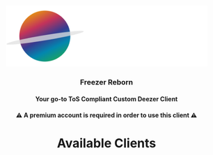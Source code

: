 <html>
<body>
<div align="center">
<img src="https://github.com/SaturnMusic/.github/blob/main/banner.png?raw=true" href="https://github.com/SaturnMusic/" alt="Logo" width="463" height="139.47">
<br>
<h3>Freezer Reborn</h3>
<h4>Your go-to <b>ToS Compliant</b> Custom Deezer Client</h4>
<h4>⚠️ A premium account is required in order to use this client ⚠️</h4>
<h1> Available Clients </h1>
  
</div>
</body>
</html>
